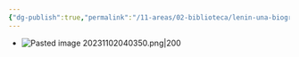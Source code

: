 ```yaml
---
{"dg-publish":true,"permalink":"/11-areas/02-biblioteca/lenin-una-biografia/","noteIcon":""}
---
```


- ![Pasted image 20231102040350.png|200](/img/user/11%20%C3%81reas%20%E2%9A%99/02%20Biblioteca/%F0%9F%92%BE%20Adjuntos/Pasted%20image%2020231102040350.png)